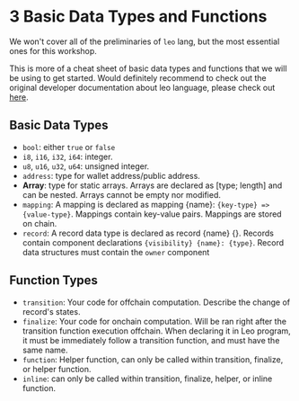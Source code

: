 # 3 Basic Data Types and Functions

We won't cover all of the preliminaries of `leo` lang, but the most essential ones for this workshop.

This is more of a cheat sheet of basic data types and functions that we will be using to get started. Would definitely recommend to check out the original developer documentation about leo language, please check out [here](https://developer.aleo.org/leo/language).

## Basic Data Types

- `bool`: either `true` or `false`
- `i8`, `i16`, `i32`, `i64`: integer.
- `u8`, `u16`, `u32`, `u64`: unsigned integer.
- `address`: type for wallet address/public address.
- **Array**: type for static arrays. Arrays are declared as [type; length] and can be nested. Arrays cannot be empty nor modified.
- `mapping`: A mapping is declared as mapping {name}: `{key-type} => {value-type}`. Mappings contain key-value pairs. Mappings are stored on chain.
- `record`: A record data type is declared as record {name} {}. Records contain component declarations `{visibility} {name}: {type}`. Record data structures must contain the `owner` component

## Function Types

- `transition`: Your code for offchain computation. Describe the change of record's states.
- `finalize`: Your code for onchain computation. Will be ran right after the transition function execution offchain. When declaring it in Leo program, it must be immediately follow a transition function, and must have the same name.
- `function`: Helper function, can only be called within transition, finalize, or helper function.
- `inline`: can only be called within transition, finalize, helper, or inline function.
